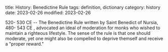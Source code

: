 title: History: Benedictine Rule
tags: definition, dictionary
category: history
date: 2023-02-26
modified: 2023-02-26


 520-
530 CE
 -- The Benedictine Rule
written by Saint Benedict of Nursia, 480-
543 CE
, advocated an
ideal of moderation for monks who wished to maintain a righteous
lifestyle. The sense of the rule is that one should moderate, yet
one might also be compelled to deprive themself and receive a
"proper reward."




